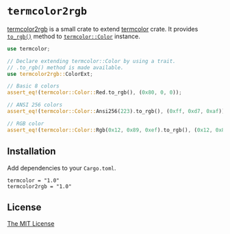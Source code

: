 `termcolor2rgb`
===============

[termcolor2rgb][crate] is a small crate to extend [termcolor](https://crates.io/crates/termcolor) crate.
It provides [`to_rgb()`]() method to [`termcolor::Color`](https://docs.rs/termcolor/1.0.4/termcolor/enum.Color.html) instance.

```rust
use termcolor;

// Declare extending termcolor::Color by using a trait.
// .to_rgb() method is made available.
use termcolor2rgb::ColorExt;

// Basic 8 colors
assert_eq!(termcolor::Color::Red.to_rgb(), (0x80, 0, 0));

// ANSI 256 colors
assert_eq!(termcolor::Color::Ansi256(223).to_rgb(), (0xff, 0xd7, 0xaf));

// RGB color
assert_eq!(termcolor::Color::Rgb(0x12, 0x89, 0xef).to_rgb(), (0x12, 0x89, 0xef));
```

## Installation

Add dependencies to your `Cargo.toml`.

```
termcolor = "1.0"
termcolor2rgb = "1.0"
```

## License

[The MIT License](LICENSE.txt)

[crate]: https://crates.io/crates/termcolor2rgb
